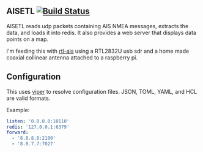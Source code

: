 ## AISETL [![Build Status](https://travis-ci.org/eholzbach/aisetl.svg?branch=master)](https://travis-ci.org/eholzbach/aisetl)

AISETL reads udp packets containing AIS NMEA messages, extracts the data, and loads it into redis. It also provides a web server that displays data points on a map.

I'm feeding this with [rtl-ais](https://github.com/dgiardini/rtl-ais) using a RTL2832U usb sdr and a home made coaxial collinear antenna attached to a raspberry pi.

## Configuration

This uses [viper](https://github.com/spf13/viper) to resolve configuration files. JSON, TOML, YAML, and HCL are valid formats.

Example:
```yaml
listen: '0.0.0.0:10110'
redis: '127.0.0.1:6379'
forward:
  - '8.8.8.8:2100'
  - '8.8.7.7:7027'
```
